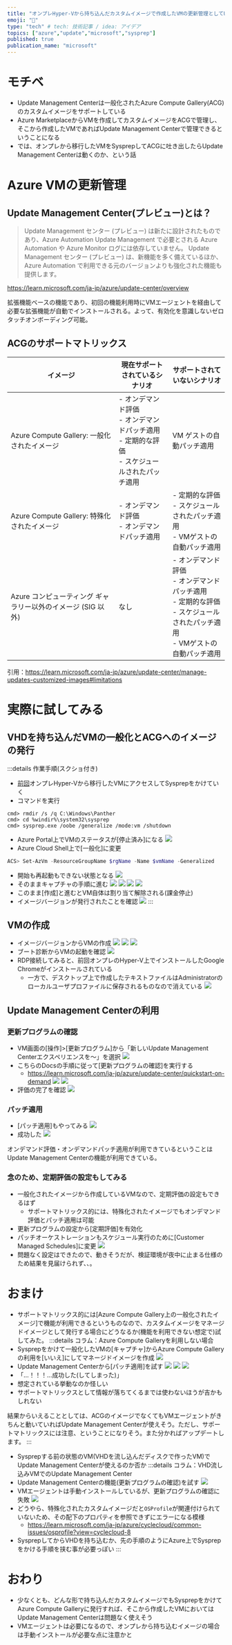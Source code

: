 ```yaml
---
title: "オンプレHyper-Vから持ち込んだカスタムイメージで作成したVMの更新管理としてUpdate Management Centerを利用する"
emoji: "💽"
type: "tech" # tech: 技術記事 / idea: アイデア
topics: ["azure","update","microsoft","sysprep"]
published: true
publication_name: "microsoft"
---
```

# モチベ
- Update Management Centerは一般化されたAzure Compute Gallery(ACG)のカスタムイメージをサポートしている
- Azure MarketplaceからVMを作成してカスタムイメージをACGで管理し、そこから作成したVMであればUpdate Management Centerで管理できるということになる
- では、オンプレから移行したVMをSysprepしてACGに吐き出したらUpdate Management Centerは動くのか、という話

# Azure VMの更新管理
## Update Management Center(プレビュー)とは？

> Update Management センター (プレビュー) は新たに設計されたものであり、Azure Automation Update Management で必要とされる Azure Automation や Azure Monitor ログには依存していません。 Update Management センター (プレビュー) は、新機能を多く備えているほか、Azure Automation で利用できる元のバージョンよりも強化された機能も提供します。

https://learn.microsoft.com/ja-jp/azure/update-center/overview

拡張機能ベースの機能であり、初回の機能利用時にVMエージェントを経由して必要な拡張機能が自動でインストールされる。よって、有効化を意識しないゼロタッチオンボーディング可能。

## ACGのサポートマトリックス
|イメージ|現在サポートされているシナリオ|サポートされていないシナリオ|
|----|----|----|
|Azure Compute Gallery: 一般化されたイメージ|- オンデマンド評価<br>- オンデマンドパッチ適用<br>- 定期的な評価<br>- スケジュールされたパッチ適用|VM ゲストの自動パッチ適用|
|Azure Compute Gallery: 特殊化されたイメージ|- オンデマンド評価<br>- オンデマンドパッチ適用|- 定期的な評価<br>- スケジュールされたパッチ適用<br>- VMゲストの自動パッチ適用|
|Azure コンピューティング ギャラリー以外のイメージ (SIG 以外)|なし|- オンデマンド評価<br>- オンデマンドパッチ適用<br>- 定期的な評価<br>- スケジュールされたパッチ適用<br>- VMゲストの自動パッチ適用|

引用：https://learn.microsoft.com/ja-jp/azure/update-center/manage-updates-customized-images#limitations

# 実際に試してみる
## VHDを持ち込んだVMの一般化とACGへのイメージの発行
:::details 作業手順(スクショ付き)
- [前回](https://zenn.dev/microsoft/articles/26ad363666c4cd)オンプレHyper-Vから移行したVMにアクセスしてSysprepをかけていく
- コマンドを実行
```
cmd> rmdir /s /q C:\Windows\Panther
cmd> cd %windir%\system32\sysprep
cmd> sysprep.exe /oobe /generalize /mode:vm /shutdown
```
- Azure Portal上でVMのステータスが[停止済み]になる
![](/images/20230601-vhdimg-umc/01.png)
- Azure Cloud Shell上で[一般化]に変更
```powershell
ACS> Set-AzVm -ResourceGroupName $rgName -Name $vmName -Generalized
```
- 開始も再起動もできない状態となる
![](/images/20230601-vhdimg-umc/02.png)
- そのままキャプチャの手順に進む
![](/images/20230601-vhdimg-umc/03.png)
![](/images/20230601-vhdimg-umc/04.png)
![](/images/20230601-vhdimg-umc/05.png)
![](/images/20230601-vhdimg-umc/06.png)
- このまま[作成]と進むとVM自体は割り当て解除される(課金停止)
- イメージバージョンが発行されたことを確認
![](/images/20230601-vhdimg-umc/07.png)
:::
## VMの作成
- イメージバージョンからVMの作成
![](/images/20230601-vhdimg-umc/08.png)
![](/images/20230601-vhdimg-umc/09.png)
![](/images/20230601-vhdimg-umc/10.png)
- ブート診断からVMの起動を確認
![](/images/20230601-vhdimg-umc/11.png)
- RDP接続してみると、前回オンプレのHyper-V上でインストールしたGoogle Chromeがインストールされている
    - 一方で、デスクトップ上で作成したテキストファイルはAdministratorのローカルユーザプロファイルに保存されるものなので消えている
![](/images/20230601-vhdimg-umc/12.png)

## Update Management Centerの利用
### 更新プログラムの確認
- VM画面の[操作]>[更新プログラム]から「新しいUpdate Management Centerエクスペリエンスを～」を選択
![](/images/20230601-vhdimg-umc/13.png)
- こちらのDocsの手順に従って[更新プログラムの確認]を実行する
    - https://learn.microsoft.com/ja-jp/azure/update-center/quickstart-on-demand
![](/images/20230601-vhdimg-umc/14.png)
![](/images/20230601-vhdimg-umc/15.png)
- 評価の完了を確認
![](/images/20230601-vhdimg-umc/16.png)
### パッチ適用
- [パッチ適用]もやってみる
![](/images/20230601-vhdimg-umc/17.png)
- 成功した
![](/images/20230601-vhdimg-umc/18.png)

オンデマンド評価・オンデマンドパッチ適用が利用できているということはUpdate Management Centerの機能が利用できている。

### 念のため、定期評価の設定もしてみる
- 一般化されたイメージから作成しているVMなので、定期評価の設定もできるはず
    - サポートマトリックス的には、特殊化されたイメージでもオンデマンド評価とパッチ適用は可能
- 更新プログラムの設定から[定期評価]を有効化
- パッチオーケストレーションもスケジュール実行のために[Customer Managed Schedules]に変更
![](/images/20230601-vhdimg-umc/19.png)
- 問題なく設定はできたので、動きそうだが、検証環境が夜中に止まる仕様のため結果を見届けられず、、。

# おまけ
- サポートマトリックス的には[Azure Compute Gallery上の一般化されたイメージ]で機能が利用できるというものなので、カスタムイメージをマネージドイメージとして発行する場合にどうなるか(機能を利用できない想定で)試してみた。
:::details コラム：Azure Compute Galleryを利用しない場合
- Sysprepをかけて一般化したVMの[キャプチャ]からAzure Compute Galleryの利用を[いいえ]にしてマネージドイメージを作成
![](/images/20230601-vhdimg-umc/20.png)
- Update Management Centerから[パッチ適用]を試す
![](/images/20230601-vhdimg-umc/21.png)
![](/images/20230601-vhdimg-umc/22.png)
![](/images/20230601-vhdimg-umc/23.png)
- 「...！！！...成功した(してしまった)」
- 想定されている挙動なのか怪しい
- サポートマトリックスとして情報が落ちてくるまでは使わないほうが吉かもしれない

結果からいえることとしては、ACGのイメージでなくてもVMエージェントがきちんと動いていればUpdate Management Centerが使えそう。ただし、サポートマトリックスには注意、ということになりそう。また分かればアップデートします。
:::

- Sysprepする前の状態のVM(VHDを流し込んだディスクで作ったVM)でUpdate Management Centerが使えるのか否か
:::details コラム：VHD流し込みVMでのUpdate Management Center
- Update Management Centerの機能(更新プログラムの確認)を試す
![](/images/20230601-vhdimg-umc/24.png)
- VMエージェントは手動インストールしているが、更新プログラムの確認に失敗
![](/images/20230601-vhdimg-umc/25.png)
- どうやら、特殊化されたカスタムイメージだと`OSProfile`が関連付けられていないため、その配下のプロパティを参照できずにエラーになる模様
    - https://learn.microsoft.com/ja-jp/azure/cyclecloud/common-issues/osprofile?view=cyclecloud-8
- SysprepしてからVHDを持ち込むか、先の手順のようにAzure上でSysprepをかける手順を挟む事が必要っぽい
:::

# おわり
- 少なくとも、どんな形で持ち込んだカスタムイメージでもSysprepをかけてAzure Compute Galleryに発行すれば、そこから作成したVMにおいてはUpdate Management Centerは問題なく使えそう
- VMエージェントは必要になるので、オンプレから持ち込むイメージの場合は手動インストールが必要な点に注意かと
